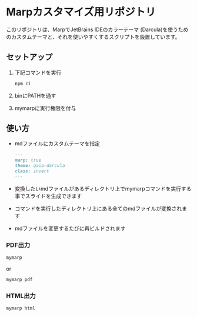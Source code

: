 # Marpカスタマイズ用リポジトリ

このリポジトリは、MarpでJetBrains IDEのカラーテーマ (Darcula)を使うためのカスタムテーマと、それを使いやすくするスクリプトを設置しています。

## セットアップ

1. 下記コマンドを実行

    ```bash
    npm ci
    ```

2. binにPATHを通す
3. mymarpに実行権限を付与

## 使い方

- mdファイルにカスタムテーマを指定

  ```markdown
  ---
  marp: true
  theme: gaia-darcula
  class: invert
  ---
  ```

- 変換したいmdファイルがあるディレクトリ上でmymarpコマンドを実行する事でスライドを生成できます
- コマンドを実行したディレクトリ上にある全てのmdファイルが変換されます
- mdファイルを変更するたびに再ビルドされます

### PDF出力

```bash
mymarp
```

or

```bash
mymarp pdf
```

### HTML出力

```bash
mymarp html
```
